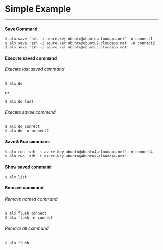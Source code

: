 # Simple Example
---------------------------
#### Save Command

    $ alx save 'ssh -i azure.key ubuntu@ubuntu.cloudapp.net' -n connect1
    $ alx save 'ssh -i azure.key ubuntu@ubuntu2.cloudapp.net' -n connect2
    $ alx save 'ssh -i azure.key ubuntu@ubuntu3.cloudapp.net'


#### Execute saved command

###### Execute last saved command


    $ alx do



or


    $ alx do last

###### Execute saved command
    $ alx do connect
    $ alx do -n connect2


#### Save & Run command
    $ alx run 'ssh -i azure.key ubuntu@ubuntu4.cloudapp.net' -n connect4
    $ alx run 'ssh -i azure.key ubuntu@ubuntu5.cloudapp.net'

#### Show saved command

    $ alx list

#### Remove command
###### Remove named command
    $ alx flush connect   
    $ alx flush -n connect

###### Remove all command

    $ alx flush